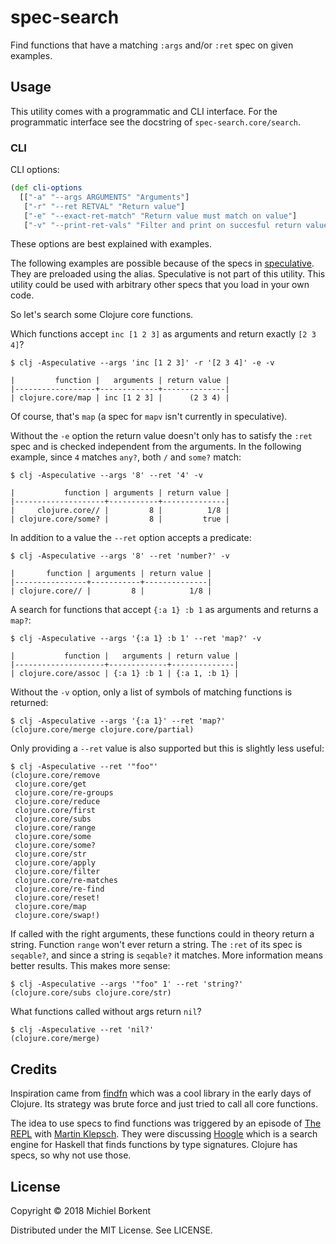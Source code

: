 # spec-search

Find functions that have a matching `:args` and/or `:ret` spec on given
examples.

## Usage

This utility comes with a programmatic and CLI interface. For the programmatic
interface see the docstring of `spec-search.core/search`.

### CLI

CLI options:

``` clojure
(def cli-options
  [["-a" "--args ARGUMENTS" "Arguments"]
   ["-r" "--ret RETVAL" "Return value"]
   ["-e" "--exact-ret-match" "Return value must match on value"]
   ["-v" "--print-ret-vals" "Filter and print on succesful return values"]])
```

These options are best explained with examples.

The following examples are possible because of the specs in
[speculative](https://github.com/slipset/speculative/). They are preloaded using
the alias. Speculative is not part of this utility. This utility could be used
with arbitrary other specs that you load in your own code.

So let's search some Clojure core functions.

Which functions accept `inc [1 2 3]` as arguments and return exactly `[2 3 4]`?

``` shell
$ clj -Aspeculative --args 'inc [1 2 3]' -r '[2 3 4]' -e -v

|         function |   arguments | return value |
|------------------+-------------+--------------|
| clojure.core/map | inc [1 2 3] |      (2 3 4) |
```

Of course, that's `map` (a spec for `mapv` isn't currently in speculative).

Without the `-e` option the return value doesn't only has to satisfy the `:ret` spec and is checked independent from the arguments. In the following example,
since `4` matches `any?`, both `/` and `some?` match:

``` shell
$ clj -Aspeculative --args '8' --ret '4' -v

|           function | arguments | return value |
|--------------------+-----------+--------------|
|     clojure.core// |         8 |          1/8 |
| clojure.core/some? |         8 |         true |
```

In addition to a value the `--ret` option accepts a predicate:

``` shell
$ clj -Aspeculative --args '8' --ret 'number?' -v

|       function | arguments | return value |
|----------------+-----------+--------------|
| clojure.core// |         8 |          1/8 |
```

A search for functions that accept `{:a 1} :b 1` as arguments and returns a
`map?`:

``` shell
$ clj -Aspeculative --args '{:a 1} :b 1' --ret 'map?' -v

|           function |   arguments | return value |
|--------------------+-------------+--------------|
| clojure.core/assoc | {:a 1} :b 1 | {:a 1, :b 1} |
```

Without the `-v` option, only a list of symbols of matching functions is returned:

``` shell
$ clj -Aspeculative --args '{:a 1}' --ret 'map?'
(clojure.core/merge clojure.core/partial)
```

Only providing a `--ret` value is also supported but this is slightly less
useful:

``` shell
$ clj -Aspeculative --ret '"foo"'
(clojure.core/remove
 clojure.core/get
 clojure.core/re-groups
 clojure.core/reduce
 clojure.core/first
 clojure.core/subs
 clojure.core/range
 clojure.core/some
 clojure.core/some?
 clojure.core/str
 clojure.core/apply
 clojure.core/filter
 clojure.core/re-matches
 clojure.core/re-find
 clojure.core/reset!
 clojure.core/map
 clojure.core/swap!)
```

If called with the right arguments, these functions could in theory return a
string. Function `range` won't ever return a string. The `:ret` of its spec is
`seqable?`, and since a string is `seqable?` it matches. More information means
better results. This makes more sense:

``` shell
$ clj -Aspeculative --args '"foo" 1' --ret 'string?'
(clojure.core/subs clojure.core/str)
```

What functions called without args return `nil`?
``` shell
$ clj -Aspeculative --ret 'nil?'
(clojure.core/merge)
```

## Credits

Inspiration came from [findfn](https://github.com/Raynes/findfn) which was a
cool library in the early days of Clojure. Its strategy was brute force and
just tried to call all core functions.

The idea to use specs to find functions was triggered by an episode of [The
REPL](https://www.therepl.net/) with [Martin
Klepsch](https://twitter.com/martinklepsch). They were discussing
[Hoogle](https://hoogle.haskell.org/) which is a search engine for Haskell that
finds functions by type signatures. Clojure has specs, so why not use those.

## License

Copyright © 2018 Michiel Borkent

Distributed under the MIT License. See LICENSE.
